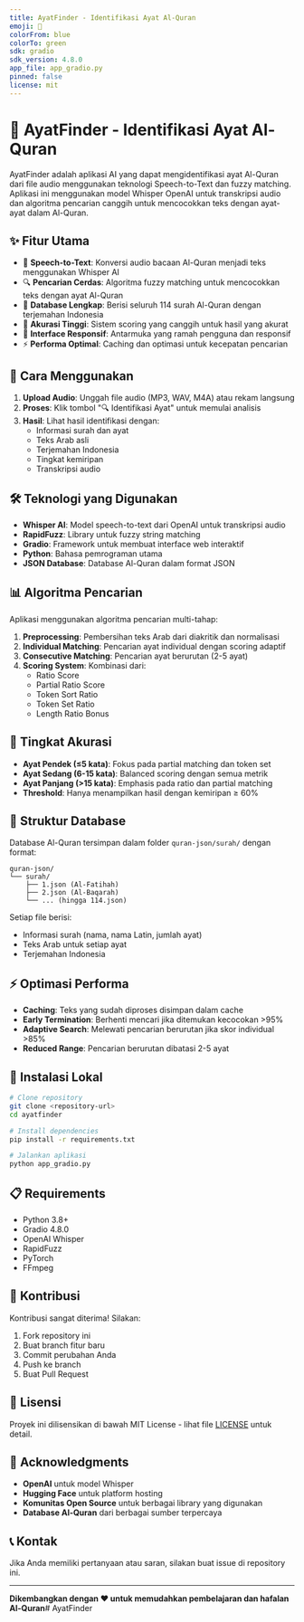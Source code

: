 ```yaml
---
title: AyatFinder - Identifikasi Ayat Al-Quran
emoji: 🕌
colorFrom: blue
colorTo: green
sdk: gradio
sdk_version: 4.8.0
app_file: app_gradio.py
pinned: false
license: mit
---
```


# 🕌 AyatFinder - Identifikasi Ayat Al-Quran

AyatFinder adalah aplikasi AI yang dapat mengidentifikasi ayat Al-Quran dari file audio menggunakan teknologi Speech-to-Text dan fuzzy matching. Aplikasi ini menggunakan model Whisper OpenAI untuk transkripsi audio dan algoritma pencarian canggih untuk mencocokkan teks dengan ayat-ayat dalam Al-Quran.

## ✨ Fitur Utama

- 🎤 **Speech-to-Text**: Konversi audio bacaan Al-Quran menjadi teks menggunakan Whisper AI
- 🔍 **Pencarian Cerdas**: Algoritma fuzzy matching untuk mencocokkan teks dengan ayat Al-Quran
- 📖 **Database Lengkap**: Berisi seluruh 114 surah Al-Quran dengan terjemahan Indonesia
- 🎯 **Akurasi Tinggi**: Sistem scoring yang canggih untuk hasil yang akurat
- 📱 **Interface Responsif**: Antarmuka yang ramah pengguna dan responsif
- ⚡ **Performa Optimal**: Caching dan optimasi untuk kecepatan pencarian

## 🚀 Cara Menggunakan

1. **Upload Audio**: Unggah file audio (MP3, WAV, M4A) atau rekam langsung
2. **Proses**: Klik tombol "🔍 Identifikasi Ayat" untuk memulai analisis
3. **Hasil**: Lihat hasil identifikasi dengan:
   - Informasi surah dan ayat
   - Teks Arab asli
   - Terjemahan Indonesia
   - Tingkat kemiripan
   - Transkripsi audio

## 🛠️ Teknologi yang Digunakan

- **Whisper AI**: Model speech-to-text dari OpenAI untuk transkripsi audio
- **RapidFuzz**: Library untuk fuzzy string matching
- **Gradio**: Framework untuk membuat interface web interaktif
- **Python**: Bahasa pemrograman utama
- **JSON Database**: Database Al-Quran dalam format JSON

## 📊 Algoritma Pencarian

Aplikasi menggunakan algoritma pencarian multi-tahap:

1. **Preprocessing**: Pembersihan teks Arab dari diakritik dan normalisasi
2. **Individual Matching**: Pencarian ayat individual dengan scoring adaptif
3. **Consecutive Matching**: Pencarian ayat berurutan (2-5 ayat)
4. **Scoring System**: Kombinasi dari:
   - Ratio Score
   - Partial Ratio Score
   - Token Sort Ratio
   - Token Set Ratio
   - Length Ratio Bonus

## 🎯 Tingkat Akurasi

- **Ayat Pendek (≤5 kata)**: Fokus pada partial matching dan token set
- **Ayat Sedang (6-15 kata)**: Balanced scoring dengan semua metrik
- **Ayat Panjang (>15 kata)**: Emphasis pada ratio dan partial matching
- **Threshold**: Hanya menampilkan hasil dengan kemiripan ≥ 60%

## 📁 Struktur Database

Database Al-Quran tersimpan dalam folder `quran-json/surah/` dengan format:
```
quran-json/
└── surah/
    ├── 1.json (Al-Fatihah)
    ├── 2.json (Al-Baqarah)
    └── ... (hingga 114.json)
```

Setiap file berisi:
- Informasi surah (nama, nama Latin, jumlah ayat)
- Teks Arab untuk setiap ayat
- Terjemahan Indonesia

## ⚡ Optimasi Performa

- **Caching**: Teks yang sudah diproses disimpan dalam cache
- **Early Termination**: Berhenti mencari jika ditemukan kecocokan >95%
- **Adaptive Search**: Melewati pencarian berurutan jika skor individual >85%
- **Reduced Range**: Pencarian berurutan dibatasi 2-5 ayat

## 🔧 Instalasi Lokal

```bash
# Clone repository
git clone <repository-url>
cd ayatfinder

# Install dependencies
pip install -r requirements.txt

# Jalankan aplikasi
python app_gradio.py
```

## 📋 Requirements

- Python 3.8+
- Gradio 4.8.0
- OpenAI Whisper
- RapidFuzz
- PyTorch
- FFmpeg

## 🤝 Kontribusi

Kontribusi sangat diterima! Silakan:
1. Fork repository ini
2. Buat branch fitur baru
3. Commit perubahan Anda
4. Push ke branch
5. Buat Pull Request

## 📄 Lisensi

Proyek ini dilisensikan di bawah MIT License - lihat file [LICENSE](LICENSE) untuk detail.

## 🙏 Acknowledgments

- **OpenAI** untuk model Whisper
- **Hugging Face** untuk platform hosting
- **Komunitas Open Source** untuk berbagai library yang digunakan
- **Database Al-Quran** dari berbagai sumber terpercaya

## 📞 Kontak

Jika Anda memiliki pertanyaan atau saran, silakan buat issue di repository ini.

---

**Dikembangkan dengan ❤️ untuk memudahkan pembelajaran dan hafalan Al-Quran**#   A y a t F i n d e r  
 